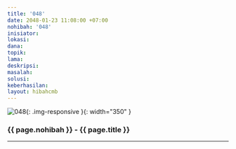 ```yaml
---
title: '048'
date: 2048-01-23 11:08:00 +07:00
nohibah: '048'
inisiator:
lokasi:
dana:
topik:
lama:
deskripsi:
masalah:
solusi:
keberhasilan:
layout: hibahcmb
---
```


![048](/static/img/hibahcmb/048.png){: .img-responsive }{: width="350" }

### {{ page.nohibah }} - {{ page.title }}

---
